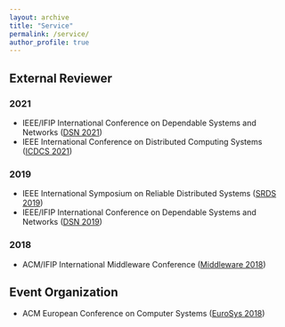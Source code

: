 ```yaml
---
layout: archive
title: "Service"
permalink: /service/
author_profile: true
---
```


## External Reviewer
### 2021
* IEEE/IFIP International Conference on Dependable Systems and Networks ([DSN 2021](https://dsn2021.ntu.edu.tw/))
* IEEE International Conference on Distributed Computing Systems ([ICDCS 2021](https://icdcs2021.us/))


### 2019
* IEEE International Symposium on Reliable Distributed Systems ([SRDS 2019](https://srds2019.projet.liris.cnrs.fr/))
* IEEE/IFIP International Conference on Dependable Systems and Networks ([DSN 2019](http://2019.dsn.org/))

### 2018
* ACM/IFIP International Middleware Conference ([Middleware 2018](http://2018.middleware-conference.org/))



## Event Organization
* ACM European Conference on Computer Systems ([EuroSys 2018](https://eurosys2018.org/))